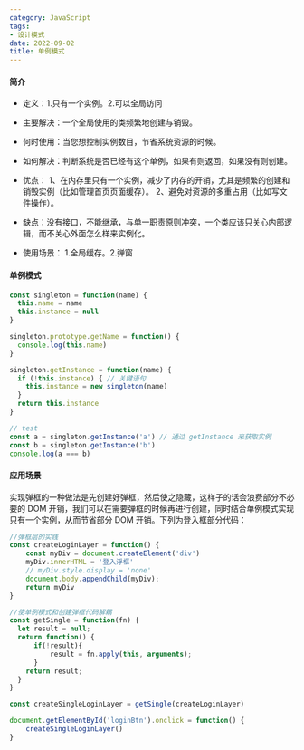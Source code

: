 ```yaml
---
category: JavaScript
tags:
- 设计模式
date: 2022-09-02
title: 单例模式
---
```

#### 简介
* 定义：1.只有一个实例。2.可以全局访问

* 主要解决：一个全局使用的类频繁地创建与销毁。

* 何时使用：当您想控制实例数目，节省系统资源的时候。

* 如何解决：判断系统是否已经有这个单例，如果有则返回，如果没有则创建。

* 优点： 1、在内存里只有一个实例，减少了内存的开销，尤其是频繁的创建和销毁实例（比如管理首页页面缓存）。 2、避免对资源的多重占用（比如写文件操作）。

* 缺点：没有接口，不能继承，与单一职责原则冲突，一个类应该只关心内部逻辑，而不关心外面怎么样来实例化。

* 使用场景： 1.全局缓存。2.弹窗

#### 单例模式
```js
const singleton = function(name) {
  this.name = name
  this.instance = null
}

singleton.prototype.getName = function() {
  console.log(this.name)
}

singleton.getInstance = function(name) {
  if (!this.instance) { // 关键语句
    this.instance = new singleton(name)
  }
  return this.instance
}

// test
const a = singleton.getInstance('a') // 通过 getInstance 来获取实例
const b = singleton.getInstance('b')
console.log(a === b)
```
#### 应用场景
实现弹框的一种做法是先创建好弹框，然后使之隐藏，这样子的话会浪费部分不必要的 DOM 开销，我们可以在需要弹框的时候再进行创建，同时结合单例模式实现只有一个实例，从而节省部分 DOM 开销。下列为登入框部分代码：
```js
//弹框层的实践
const createLoginLayer = function() {
    const myDiv = document.createElement('div')
    myDiv.innerHTML = '登入浮框'
    // myDiv.style.display = 'none'
    document.body.appendChild(myDiv);
    return myDiv
}

//使单例模式和创建弹框代码解耦
const getSingle = function(fn) {
  let result = null;
  return function() {
      if(!result){
          result = fn.apply(this, arguments);
      }
    return result;
  }
}

const createSingleLoginLayer = getSingle(createLoginLayer)

document.getElementById('loginBtn').onclick = function() {
    createSingleLoginLayer()
}
```
